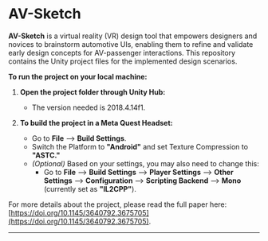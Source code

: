 # AV-Sketch

**AV-Sketch** is a virtual reality (VR) design tool that empowers designers and novices to brainstorm automotive UIs, enabling them to refine and validate early design concepts for AV-passenger interactions. This repository contains the Unity project files for the implemented design scenarios. 

**To run the project on your local machine:**

1. **Open the project folder through Unity Hub:** 
    - The version needed is 2018.4.14f1.

2. **To build the project in a Meta Quest Headset:**
    - Go to **File** --> **Build Settings**.
    - Switch the Platform to **"Android"** and set Texture Compression to **"ASTC."**
    - *(Optional)* Based on your settings, you may also need to change this: 
        - Go to **File** --> **Build Settings** --> **Player Settings** --> **Other Settings** --> **Configuration** --> **Scripting Backend** --> **Mono** (currently set as **"IL2CPP"**).

For more details about the project, please read the full paper here: [https://doi.org/10.1145/3640792.3675705](https://doi.org/10.1145/3640792.3675705).

---

